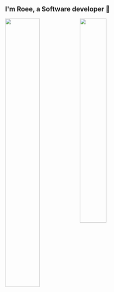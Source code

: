 ## I'm Roee, a Software developer 👋

<img align ="left" width="47%" src="https://github-readme-stats.vercel.app/api?username=roeezach&show_icons=true&theme=radical" />

<img align ="left" width="41%" src="https://github-readme-stats.vercel.app/api/top-langs/?username=roeezach&hide_progress=false&layout=compact&theme=radical" />


